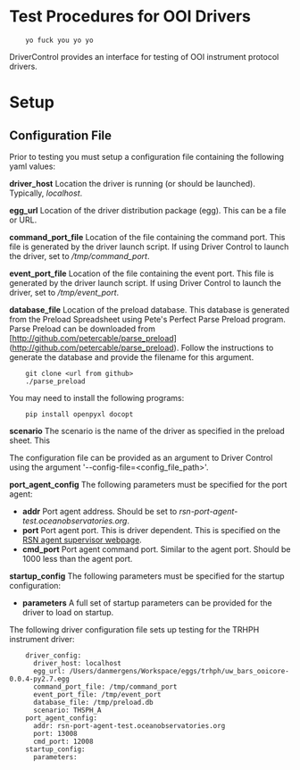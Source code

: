 # Test Procedures for OOI Drivers

```
    yo fuck you yo yo
```

DriverControl provides an interface for testing of OOI instrument protocol drivers. 

# Setup

## Configuration File

Prior to testing you must setup a configuration file containing the following yaml values:

**driver_host** Location the driver is running (or should be launched). Typically, *localhost*.

**egg_url** Location of the driver distribution package (egg). This can be a file or URL.

**command_port_file** Location of the file containing the command port. This file is generated by the driver
launch script. If using Driver Control to launch the driver, set to */tmp/command_port*. 

**event_port_file** Location of the file containing the event port. This file is generated by the driver 
launch script. If using Driver Control to launch the driver, set to */tmp/event_port*.

**database_file** Location of the preload database. This database is generated from the Preload Spreadsheet using 
Pete's Perfect Parse Preload program. Parse Preload can be downloaded from [http://github.com/petercable/parse_preload]
(http://github.com/petercable/parse_preload). 
Follow the instructions to generate the database and provide the filename for this argument. 

``` 
    git clone <url from github>
    ./parse_preload
``` 

You may need to install the following programs:

```
    pip install openpyxl docopt
```

**scenario** The scenario is the name of the driver as specified in the preload sheet. This

The configuration file can be provided as an argument to Driver Control using the argument 
'--config-file=<config_file_path>'.

**port_agent_config** The following parameters must be specified for the port agent:

* **addr** Port agent address. Should be set to *rsn-port-agent-test.oceanobservatories.org*.
* **port** Port agent port. This is driver dependent. This is specified on the 
[RSN agent supervisor webpage](http://rsn-port-agent-test.oceanobservatories.org:9001).
* **cmd_port** Port agent command port. Similar to the agent port. Should be 1000 less than the agent port. 

**startup_config** The following parameters must be specified for the startup configuration:

* **parameters** A full set of startup parameters can be provided for the driver to load on startup.

The following driver configuration file sets up testing for the TRHPH instrument driver:

```
    driver_config:
      driver_host: localhost
      egg_url: /Users/danmergens/Workspace/eggs/trhph/uw_bars_ooicore-0.0.4-py2.7.egg
      command_port_file: /tmp/command_port
      event_port_file: /tmp/event_port
      database_file: /tmp/preload.db
      scenario: THSPH_A
    port_agent_config:
      addr: rsn-port-agent-test.oceanobservatories.org
      port: 13008
      cmd_port: 12008
    startup_config:
      parameters:
```

## 





